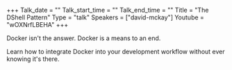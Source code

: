 +++
Talk_date = ""
Talk_start_time = ""
Talk_end_time = ""
Title = "The DShell Pattern"
Type = "talk"
Speakers = ["david-mckay"]
Youtube = "wOXNrfLBEHA"
+++

Docker isn't the answer. Docker is a means to an end.

Learn how to integrate Docker into your development workflow without ever knowing it's there.
